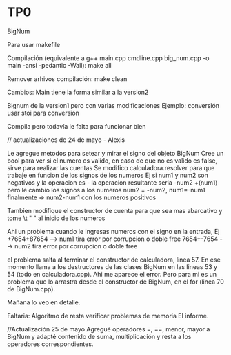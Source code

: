 # TP0
BigNum

Para usar makefile

Compilación (equivalente a g++ main.cpp cmdline.cpp big_num.cpp -o main -ansi -pedantic -Wall):
make all

Remover arhivos compilación:
make clean

Cambios:
Main tiene la forma similar a la version2

Bignum de la version1 pero con varias modificaciones
Ejemplo: conversión usar stoi para conversión

Compila pero todavía le falta para funcionar bien



// actualizaciones de 24 de mayo - Alexis

Le agregue metodos para setear y mirar el signo del objeto BigNum
Cree un bool para ver si el numero es valido, en caso de que no es valido es false, sirve para realizar las cuentas
Se modifico calculadora.resolver para que trabaje en funcion de los signos de los numeros
Ej si num1 y num2 son negativos y la operacion es -
la operacion resultante seria
-num2 +(num1) pero le cambio los signos a los numeros 
num2 = -num2, num1=-num1
finalmente => num2-num1
con los numeros positivos

Tambien modifique el constructor de cuenta para que sea mas abarcativo y tome
\t " " al inicio de los numeros

Ahi un problema cuando le ingresas numeros con el signo en la entrada, Ej
+7654+87654 --> num1 tira error por corrupcion o doble free
7654+-7654 --> num2 tira error por corrupcion o doble free

el problema salta al terminar el constructor de calculadora, linea 57. En ese momento llama a los destructores de las clases BigNum en las lineas 53 y 54 (todo en calculadora.cpp). Ahi me aparece el error. 
Pero para mi es un problema que lo arrastra desde el constructor de BigNum, en el for (linea 70 de BigNum.cpp).

Mañana lo veo en detalle.

Faltaria:
    Algoritmo de resta
    verificar problemas de memoria
    El informe.
    
 //Actualización 25 de mayo
 Agregué operadores =, ==, menor, mayor a BigNum y adapté contenido de suma, multiplicación y resta a los operadores correspondientes.

